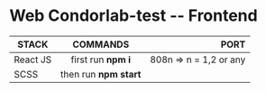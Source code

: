 # Web Condorlab-test -- Frontend

| STACK    |        COMMANDS        |                   PORT |
| -------- | :--------------------: | ---------------------: |
| React JS |  first run **npm i**   | 808n => n = 1,2 or any |
| SCSS     | then run **npm start** |                        |
